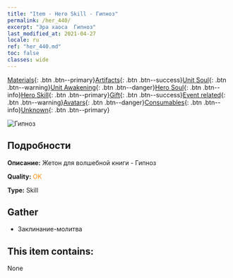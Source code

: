 ```yaml
---
title: "Item - Hero Skill - Гипноз"
permalink: /her_440/
excerpt: "Эра хаоса  Гипноз"
last_modified_at: 2021-04-27
locale: ru
ref: "her_440.md"
toc: false
classes: wide
---
```

 [Materials](/ItemsRU/){: .btn .btn--primary}[Artifacts](/ItemsRU/Artifacts/){: .btn .btn--success}[Unit Soul](/ItemsRU/UnitSoul/){: .btn .btn--warning}[Unit Awakening](/ItemsRU/UnitAwakening/){: .btn .btn--danger}[Hero Soul](/ItemsRU/HeroSoul/){: .btn .btn--info}[Hero Skill](/ItemsRU/HeroSkill/){: .btn .btn--primary}[Gift](/ItemsRU/Gift/){: .btn .btn--success}[Event related](/ItemsRU/Events/){: .btn .btn--warning}[Avatars](/ItemsRU/Avatars/){: .btn .btn--danger}[Consumables](/ItemsRU/Consumables/){: .btn .btn--info}[Unknown](/ItemsRU/Unknown/){: .btn .btn--primary}

 ![Гипноз](/images/t/ps_guhuorenxin.png)

## Подробности
 **Описание:** Жетон для волшебной книги - Гипноз

 **Quality:** <span style="color: #FF8C00">OK</span>

 **Type:** Skill

## Gather

*    Заклинание-молитва 

## This item contains:

  None

